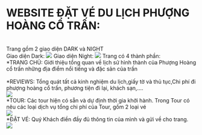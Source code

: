 # WEBSITE ĐẶT VÉ DU LỊCH PHƯỢNG HOÀNG CỔ TRẤN:
<br>Trang gồm 2 giao diện DARK và NIGHT</br>
Giao diện Dark:
<img src="https://scontent.fdad2-1.fna.fbcdn.net/v/t1.15752-9/64241657_266026080905535_4690012280442585088_n.png?_nc_cat=110&_nc_oc=AQnSYmDwHLshXg0P7sBedmBgAcnTLDTcK_Y_DI84d8bpapNqmRKk20FF1n2IqFcx1Tc&_nc_ht=scontent.fdad2-1.fna&oh=78a0e8e72e4fe0962c342e3f42c4353d&oe=5D9EC2D8">
Giao diện Night:
<img src="https://scontent.fdad2-1.fna.fbcdn.net/v/t1.15752-9/64315863_2442103609352500_6769111618069463040_n.png?_nc_cat=108&_nc_oc=AQkhkhBrfN5CXm2x1w0TVDxPzZX-7E2gLzuIUPD89tKaxVSN38Oys4r2oPZq3yggumY&_nc_ht=scontent.fdad2-1.fna&oh=3832710b748b8c02af6db870e0b6beb8&oe=5D9122BE">
Trang có 4 thành phần: 
<br>*TRANG CHỦ: Giới thiệu tổng quan về lịch sử hình thành của Phượng Hoàng cổ trấn những địa điểm nổi tiếng và đặc sản của trấn</br>
<br>*REVIEWS: Tổng quát tất cả kinh nghiệm du lịch,giấy tờ và thủ tục,Chi phí đi phượng hoàng cổ trấn, phương tiện đi lại, khách sạn,....</br>
<img src="https://scontent.fdad2-1.fna.fbcdn.net/v/t1.15752-9/62559166_689968171443769_540923527176388608_n.png?_nc_cat=107&_nc_oc=AQnMQrG3L-cPXgl_foXgUcjf8PNKCDcfIXWtecG2NSIMqgWCERbpOahpNg21-btkVyU&_nc_ht=scontent.fdad2-1.fna&oh=1e8d24fad617bd5d9302391a3f5547ec&oe=5D8C9D3D">
<br>*TOUR: Các tour hiện có sẵn và dự định thời gia khởi hành. Trong Tour có nêu các loại dịch vụ tổng chi phí của Tour, gồm 2 loại vé</br>
<img src="https://scontent.fdad1-1.fna.fbcdn.net/v/t1.15752-9/62416065_574227706438433_5117002763481382912_n.png?_nc_cat=104&_nc_oc=AQkxLNDhpz4TMbM0pjPlHor4pBP9urhIQi6UI_XAVzIud4E9-E5WZ9MOCD4AxXD-lOU&_nc_ht=scontent.fdad1-1.fna&oh=2f73a5596056af266b3da2bb3445342f&oe=5D9534B8">
<br>*ĐẶT VÉ: Quý Khách điền đầy đủ thông tin của mình và gửi về cho trang.</br>
<img src="https://scontent.fdad2-1.fna.fbcdn.net/v/t1.15752-9/64217277_471417083624466_4983115215387230208_n.png?_nc_cat=101&_nc_oc=AQngozNML4j2w2D8vRBEgct5U3E8yZ1KMZelZwZK-_e6Woi0cASoQLZgGWD5p_7PBAw&_nc_ht=scontent.fdad2-1.fna&oh=f5d94e696afc22392864c48b00da2f36&oe=5D94F9BD">
